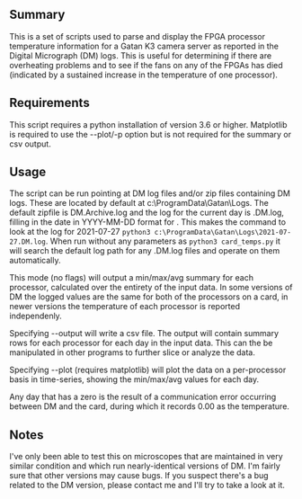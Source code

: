 ## Summary
This is a set of scripts used to parse and display the FPGA processor temperature information for a Gatan K3 camera server as reported in the Digital Micrograph (DM) logs.  This is useful for determining if there are overheating problems and to see if the fans on any of the FPGAs has died (indicated by a sustained increase in the temperature of one processor).

## Requirements
This script requires a python installation of version 3.6 or higher. Matplotlib is required to use the --plot/-p option but is not required for the summary or csv output.

## Usage
The script can be run pointing at DM log files and/or zip files containing DM logs. These are located by default at c:\ProgramData\Gatan\Logs\. The default zipfile is DM.Archive.log and the log for the current day is <date>.DM.log, filling in the date in YYYY-MM-DD format for <date>. This makes the command to look at the log for 2021-07-27 `python3 c:\ProgramData\Gatan\Logs\2021-07-27.DM.log`.  When run without any parameters as `python3 card_temps.py` it will search the default log path for any .DM.log files and operate on them automatically.

This mode (no flags) will output a min/max/avg summary for each processor, calculated over the entirety of the input data. In some versions of DM the logged values are the same for both of the processors on a card, in newer versions the temperature of each processor is reported independenly.

Specifying --output <file> will write a csv file. The output will contain summary rows for each processor for each day in the input data. This can the be manipulated in other programs to further slice or analyze the data.

Specifying --plot (requires matplotlib) will plot the data on a per-processor basis in time-series, showing the min/max/avg values for each day.

Any day that has a zero is the result of a communication error occurring between DM and the card, during which it records 0.00 as the temperature.

## Notes
I've only been able to test this on microscopes that are maintained in very similar condition and which run nearly-identical versions of DM. I'm fairly sure that other versions may cause bugs. If you suspect there's a bug related to the DM version, please contact me and I'll try to take a look at it.
